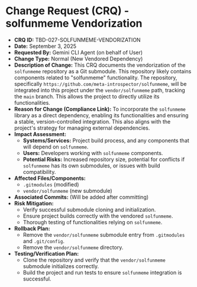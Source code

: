 # Change Request (CRQ) - solfunmeme Vendorization

*   **CRQ ID:** TBD-027-SOLFUNMEME-VENDORIZATION
*   **Date:** September 3, 2025
*   **Requested By:** Gemini CLI Agent (on behalf of User)
*   **Change Type:** Normal (New Vendored Dependency)
*   **Description of Change:**
    This CRQ documents the vendorization of the `solfunmeme` repository as a Git submodule. This repository likely contains components related to "solfunmeme" functionality. The repository, specifically `https://github.com/meta-introspector/solfunmeme`, will be integrated into this project under the `vendor/solfunmeme` path, tracking the `main` branch. This allows the project to directly utilize its functionalities.
*   **Reason for Change (Compliance Link):**
    To incorporate the `solfunmeme` library as a direct dependency, enabling its functionalities and ensuring a stable, version-controlled integration. This also aligns with the project's strategy for managing external dependencies.
*   **Impact Assessment:**
    *   **Systems/Services:** Project build process, and any components that will depend on `solfunmeme`.
    *   **Users:** Developers working with `solfunmeme` components.
    *   **Potential Risks:** Increased repository size, potential for conflicts if `solfunmeme` has its own submodules, or issues with build compatibility.
*   **Affected Files/Components:**
    *   `.gitmodules` (modified)
    *   `vendor/solfunmeme` (new submodule)
*   **Associated Commits:** (Will be added after committing)
*   **Risk Mitigation:**
    *   Verify successful submodule cloning and initialization.
    *   Ensure project builds correctly with the vendored `solfunmeme`.
    *   Thorough testing of functionalities relying on `solfunmeme`.
*   **Rollback Plan:**
    *   Remove the `vendor/solfunmeme` submodule entry from `.gitmodules` and `.git/config`.
    *   Remove the `vendor/solfunmeme` directory.
*   **Testing/Verification Plan:**
    *   Clone the repository and verify that the `vendor/solfunmeme` submodule initializes correctly.
    *   Build the project and run tests to ensure `solfunmeme` integration is successful.
